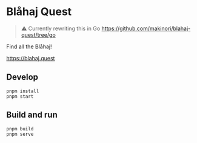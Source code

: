 # Blåhaj Quest

> ⚠️ Currently rewriting this in Go https://github.com/makinori/blahaj-quest/tree/go

Find all the Blåhaj!

https://blahaj.quest

## Develop

```
pnpm install
pnpm start
```

## Build and run

```
pnpm build
pnpm serve
```
